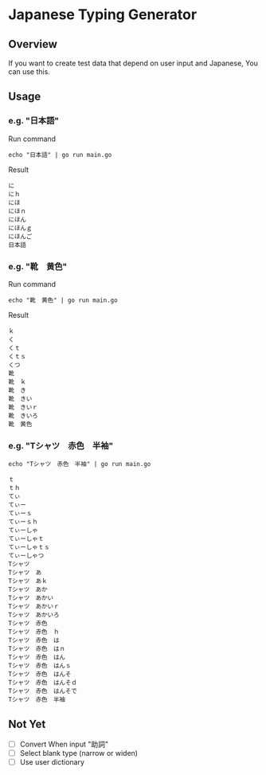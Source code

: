 Japanese Typing Generator
====================================

Overview
------------------------------------

If you want to create test data that depend on user input and Japanese, You can use this.


Usage
------------------------------------

### e.g. "日本語"

Run command

```
echo "日本語" | go run main.go
```

Result

```
に
にｈ
にほ
にほｎ
にほん
にほんｇ
にほんご
日本語
```


### e.g. "靴　黄色"

Run command

```
echo "靴　黄色" | go run main.go
```

Result

```
ｋ
く
くｔ
くｔｓ
くつ
靴
靴　ｋ
靴　き
靴　きい
靴　きいｒ
靴　きいろ
靴　黄色
```

### e.g. "Tシャツ　赤色　半袖"

```
echo "Tシャツ　赤色　半袖" | go run main.go
```

```
ｔ
ｔｈ
てぃ
てぃー
てぃーｓ
てぃーｓｈ
てぃーしゃ
てぃーしゃｔ
てぃーしゃｔｓ
てぃーしゃつ
Tシャツ
Tシャツ　あ
Tシャツ　あｋ
Tシャツ　あか
Tシャツ　あかい
Tシャツ　あかいｒ
Tシャツ　あかいろ
Tシャツ　赤色
Tシャツ　赤色　ｈ
Tシャツ　赤色　は
Tシャツ　赤色　はｎ
Tシャツ　赤色　はん
Tシャツ　赤色　はんｓ
Tシャツ　赤色　はんそ
Tシャツ　赤色　はんそｄ
Tシャツ　赤色　はんそで
Tシャツ　赤色　半袖
```

Not Yet
----------------------------------------

- [ ] Convert When input "助詞"
- [ ] Select blank type (narrow or widen)
- [ ] Use user dictionary
